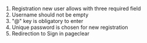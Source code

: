 1. Registration new user allows with three required field
2. Username should not be empty
3. "@" key is obligatory to enter
4. Unique password is chosen for new registration
5. Redirection to Sign in pageclear
